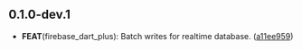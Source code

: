 ## 0.1.0-dev.1

 - **FEAT**(firebase_dart_plus): Batch writes for realtime database. ([a11ee959](https://github.com/appsup-dart/firebase_dart/commit/a11ee959b0c51cdac4a4080aff0d03b1bd5cc78d))

